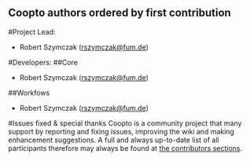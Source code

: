 Coopto authors ordered by first contribution
---

#Project Lead:
- Robert Szymczak (rszymczak@fum.de)

#Developers:
##Core
- Robert Szymczak (rszymczak@fum.de)

##Workfows
- Robert Szymczak (rszymczak@fum.de)


#Issues fixed & special thanks
Coopto is a community project that many support by reporting and fixing issues, improving the wiki and making enhancement suggestions.
A full and always up-to-date list of all participants therefore may always be found at [the contributors sections](https://github.com/m451/coopto/graphs/contributors).
